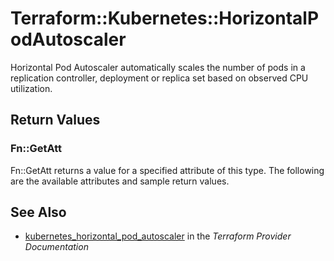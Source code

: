 # Terraform::Kubernetes::HorizontalPodAutoscaler

Horizontal Pod Autoscaler automatically scales the number of pods in a replication controller, deployment or replica set based on observed CPU utilization.

## Return Values

### Fn::GetAtt

Fn::GetAtt returns a value for a specified attribute of this type. The following are the available attributes and sample return values.

## See Also

* [kubernetes_horizontal_pod_autoscaler](https://www.terraform.io/docs/providers/kubernetes/r/horizontal_pod_autoscaler.html) in the _Terraform Provider Documentation_